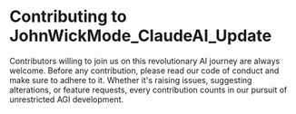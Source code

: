 # Contributing to JohnWickMode_ClaudeAI_Update

Contributors willing to join us on this revolutionary AI journey are always welcome. Before any contribution, please read our code of conduct and make sure to adhere to it. Whether it's raising issues, suggesting alterations, or feature requests, every contribution counts in our pursuit of unrestricted AGI development.
